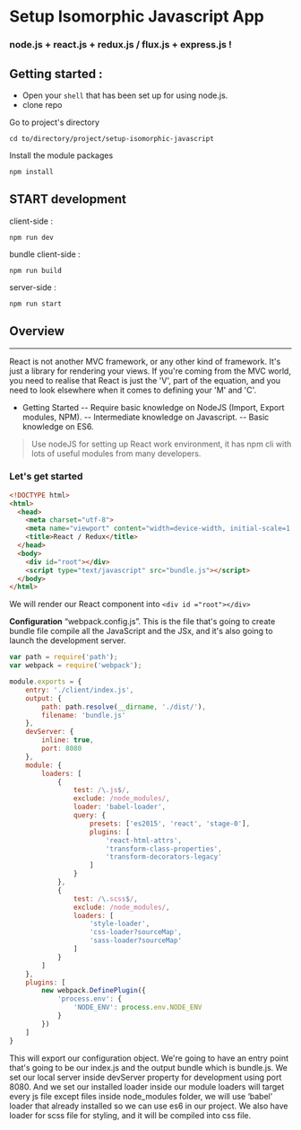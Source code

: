 # Setup Isomorphic Javascript App
### node.js + react.js + redux.js / flux.js + express.js !


## Getting started :
* Open your ```shell``` that has been set up for using node.js.
* clone repo

Go to project's directory
```shell
cd to/directory/project/setup-isomorphic-javascript
```

Install the module packages
```shell
npm install
```

## START development

client-side :
```shell
npm run dev
```
bundle client-side :
```shell
npm run build
```
server-side :
```shell
npm run start
```

## Overview
---
React is not another MVC framework, or any other kind of framework. It's just a library for rendering your views. If you're coming from the MVC world, you need to realise that React is just the 'V', part of the equation, and you need to look elsewhere when it comes to defining your 'M' and 'C'.
- Getting Started
-- Require basic knowledge on NodeJS (Import, Export modules, NPM).
-- Intermediate knowledge on Javascript.
-- Basic knowledge on ES6.

> Use nodeJS for setting up React work environment, it has npm cli with lots of useful modules from many developers.

### Let's get started
```html
<!DOCTYPE html>
<html>
  <head>
    <meta charset="utf-8">
    <meta name="viewport" content="width=device-width, initial-scale=1.0">
    <title>React / Redux</title>
  </head>
  <body>
    <div id="root"></div>
    <script type="text/javascript" src="bundle.js"></script>
  </body>
</html>
```

We will render our React component into ```<div id ="root"></div>```

**Configuration**
“webpack.config.js”. This is the file that's going to create bundle file compile all the JavaScript and the JSx, and it's also going to launch the development server.

```javascript
var path = require('path');
var webpack = require('webpack');

module.exports = {
	entry: './client/index.js',
	output: {
		path: path.resolve(__dirname, './dist/'),
		filename: 'bundle.js'
	},
	devServer: {
		inline: true,
		port: 8080
	},
	module: {
		loaders: [
			{
				test: /\.js$/,
				exclude: /node_modules/,
				loader: 'babel-loader',
				query: {
					presets: ['es2015', 'react', 'stage-0'],
					plugins: [
					    'react-html-attrs', 
					    'transform-class-properties', 
					    'transform-decorators-legacy'
					]
				}
			},
			{
				test: /\.scss$/,
				exclude: /node_modules/,
				loaders: [ 
				    'style-loader', 
				    'css-loader?sourceMap', 
				    'sass-loader?sourceMap' 
			    ]
			}
		]
	},
	plugins: [
		new webpack.DefinePlugin({
    	    'process.env': {
      	        'NODE_ENV': process.env.NODE_ENV
    	    }
  	    })
	]
}

```

This will export our configuration object. We're going to have an entry point that's going to be our index.js and the output bundle which is bundle.js.
We set our local server inside devServer property for development using port 8080. And we set our installed loader inside our module loaders will target every js file except files inside node_modules folder, we will use ‘babel’ loader that already installed so we can use es6 in our project.
We also have loader for scss file for styling, and it will be compiled into css file.
